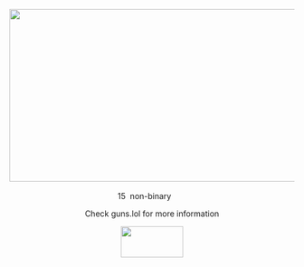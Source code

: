 <div align="center">

‎<img src="https://github.com/user-attachments/assets/b6d74c92-62d5-4d89-bf05-5bc128585179" width="505" height="305"/>

15 ‎ ‎non-binary ‎ ‎ ‎<img src="https://64.media.tumblr.com/d53651c8742df21a09246888d8459da1/9a530f57905ff2e6-c3/s75x75_c1/84b009debc0aee767c924a7b5481330fe5625b75.gifv" width="15" height="12"/>

Check guns.lol for more information


<img src="https://spotify-github-profile.kittinanx.com/api/view?uid=31buv3yz5qvwdc5gfuwwzgen27qa&cover_image=false&theme=default&show_offline=true&background_color=0d1117&interchange=false&bar_color=404e3c&bar_color_cover=true)](https://github.com/kittinan/spotify-github-profile" width="110" height="55"/>
</div>
